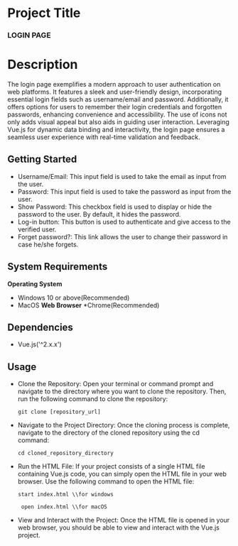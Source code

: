 
 #  Project Title
   ### LOGIN PAGE

 # Description
The login page exemplifies a modern approach to user authentication on web platforms. It features a sleek and user-friendly design, incorporating essential login fields such as username/email and password. Additionally, it offers options for users to remember their login credentials and forgotten passwords, enhancing convenience and accessibility. The use of icons not only adds visual appeal but also aids in guiding user interaction. Leveraging Vue.js for dynamic data binding and interactivity, the login page ensures a seamless user experience with real-time validation and feedback. 

## Getting Started
* Username/Email: This input field is used to take the email as input from the user.
* Password: This input field is used to take the password as input from the user.
* Show Password: This checkbox field is used to display or hide the password to the user. By default, it hides the password.
* Log-in button: This button is used to authenticate and give access to the verified user.
* Forget password?: This link allows the user to change their password in case he/she forgets.

## System Requirements
**Operating System**
  * Windows 10 or above(Recommended)
  * MacOS
**Web Browser**
  *Chrome(Recommended)

## Dependencies
 * Vue.js('^2.x.x')

## Usage
 * Clone the Repository: Open your terminal or command prompt and navigate to the directory where you want to clone the repository.
    Then, run the following command to clone the repository:
    ```
    git clone [repository_url]
    ```
  * Navigate to the Project Directory: Once the cloning process is complete, navigate to the directory of the cloned repository using the cd command:
    ```
    cd cloned_repository_directory
    ```
  * Run the HTML File: If your project consists of a single HTML file containing Vue.js code, you can simply open the HTML file in your web browser.
     Use the following command to open the HTML file:
    ```
    start index.html \\for windows
    ```

    ```
     open index.html \\for macOS
    ```
  * View and Interact with the Project: Once the HTML file is opened in your web browser, you should be able to view and interact with the Vue.js project.




